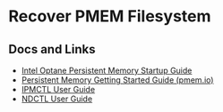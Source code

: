 # Recover PMEM Filesystem

## Docs and Links
- [Intel Optane Persistent Memory Startup Guide](https://www.intel.com/content/dam/support/us/en/documents/memory-and-storage/data-center-persistent-mem/Intel_Optane_Persistent_Memory_Start_Up_Guide.pdf)
- [Persistent Memory Getting Started Guide (pmem.io)](https://docs.pmem.io/persistent-memory/getting-started-guide)
- [IPMCTL User Guide](https://docs.pmem.io/ipmctl-user-guide/)
- [NDCTL User Guide](https://docs.pmem.io/ndctl-user-guide/)

##

